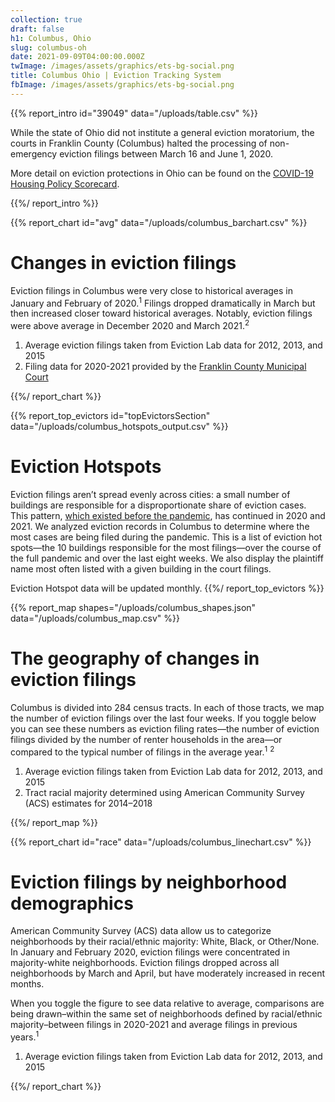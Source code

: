 ```yaml
---
collection: true
draft: false
h1: Columbus, Ohio
slug: columbus-oh
date: 2021-09-09T04:00:00.000Z
twImage: /images/assets/graphics/ets-bg-social.png
title: Columbus Ohio | Eviction Tracking System
fbImage: /images/assets/graphics/ets-bg-social.png
---
```


{{% report_intro id="39049" data="/uploads/table.csv" %}}









While the state of Ohio did not institute a general eviction moratorium, the courts in Franklin County (Columbus) halted the processing of non-emergency eviction filings between March 16 and June 1, 2020. 

More detail on eviction protections in Ohio can be found on the [COVID-19 Housing Policy Scorecard](https://evictionlab.org/covid-policy-scorecard/oh/).









{{%/ report_intro %}}



{{% report_chart id="avg" data="/uploads/columbus_barchart.csv" %}}









# Changes in eviction filings

Eviction filings in Columbus were very close to historical averages in January and February of 2020.<sup>1</sup> Filings dropped dramatically in March but then increased closer toward historical averages. Notably, eviction filings were above average in December 2020 and March 2021.<sup>2</sup>

1. Average eviction filings taken from Eviction Lab data for 2012, 2013, and 2015
2. Filing data for 2020-2021 provided by the [Franklin County Municipal Court](http://www.fcmcclerk.com/reports/evictions)









{{%/ report_chart %}}



{{% report_top_evictors id="topEvictorsSection" data="/uploads/columbus_hotspots_output.csv" %}}
# Eviction Hotspots

Eviction filings aren’t spread evenly across cities: a small number of buildings are responsible for a disproportionate share of eviction cases. This pattern, [which existed before the pandemic](https://evictionlab.org/top-evicting-landlords-drive-us-eviction-crisis/), has continued in 2020 and 2021. We analyzed eviction records in Columbus to determine where the most cases are being filed during the pandemic. This is a list of eviction hot spots—the 10 buildings responsible for the most filings—over the course of the full pandemic and over the last eight weeks. We also display the plaintiff name most often listed with a given building in the court filings.

Eviction Hotspot data will be updated monthly.
{{%/ report_top_evictors %}}



{{% report_map shapes="/uploads/columbus_shapes.json" data="/uploads/columbus_map.csv" %}}

















# The geography of changes in eviction filings

Columbus is divided into 284 census tracts. In each of those tracts, we map the number of eviction filings over the last four weeks. If you toggle below you can see these numbers as eviction filing rates—the number of eviction filings divided by the number of renter households in the area—or compared to the typical number of filings in the average year.<sup>1</sup> <sup>2</sup>

1. Average eviction filings taken from Eviction Lab data for 2012, 2013, and 2015
2. Tract racial majority determined using American Community Survey (ACS) estimates for 2014–2018

















{{%/ report_map %}}



{{% report_chart id="race" data="/uploads/columbus_linechart.csv" %}}













# Eviction filings by neighborhood demographics

American Community Survey (ACS) data allow us to categorize neighborhoods by their racial/ethnic majority: White, Black, or Other/None. In January and February 2020, eviction filings were concentrated in majority-white neighborhoods. Eviction filings dropped across all neighborhoods by March and April, but have moderately increased in recent months. 

When you toggle the figure to see data relative to average, comparisons are being drawn–within the same set of neighborhoods defined by racial/ethnic majority–between filings in 2020-2021 and average filings in previous years.<sup>1</sup>

1. Average eviction filings taken from Eviction Lab data for 2012, 2013, and 2015













{{%/ report_chart %}}